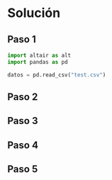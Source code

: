 # Solución

## Paso 1
```python
import altair as alt
import pandas as pd

datos = pd.read_csv("test.csv")
```

## Paso 2


## Paso 3


## Paso 4


## Paso 5